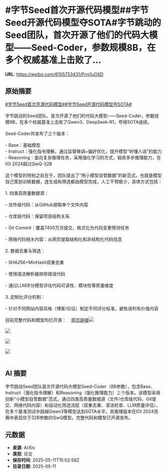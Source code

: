 # #字节Seed首次开源代码模型##字节Seed开源代码模型夺SOTA#字节跳动的Seed团队，首次开源了他们的代码大模型——Seed-Coder，参数规模8B，在多个权威基准上击败了...

**URL**: https://weibo.com/6105753431/Prnj1uOSD

## 原始摘要

<a href="https://m.weibo.cn/search?containerid=231522type%3D1%26t%3D10%26q%3D%23%E5%AD%97%E8%8A%82Seed%E9%A6%96%E6%AC%A1%E5%BC%80%E6%BA%90%E4%BB%A3%E7%A0%81%E6%A8%A1%E5%9E%8B%23&amp;extparam=%23%E5%AD%97%E8%8A%82Seed%E9%A6%96%E6%AC%A1%E5%BC%80%E6%BA%90%E4%BB%A3%E7%A0%81%E6%A8%A1%E5%9E%8B%23" data-hide=""><span class="surl-text">#字节Seed首次开源代码模型#</span></a><a href="https://m.weibo.cn/search?containerid=231522type%3D1%26t%3D10%26q%3D%23%E5%AD%97%E8%8A%82Seed%E5%BC%80%E6%BA%90%E4%BB%A3%E7%A0%81%E6%A8%A1%E5%9E%8B%E5%A4%BASOTA%23&amp;extparam=%23%E5%AD%97%E8%8A%82Seed%E5%BC%80%E6%BA%90%E4%BB%A3%E7%A0%81%E6%A8%A1%E5%9E%8B%E5%A4%BASOTA%23" data-hide=""><span class="surl-text">#字节Seed开源代码模型夺SOTA#</span></a><br><br>字节跳动的Seed团队，首次开源了他们的代码大模型——Seed-Coder，参数规模8B，在多个权威基准上击败了Qwen3、DeepSeek-R1，夺得SOTA成绩。<br><br>Seed-Coder共发布了三个版本：<br><br>- Base：基础模型<br>- Instruct：强化指令理解，通过监督微调+偏好优化，提升模型“听懂人话”的能力<br>- Reasoning：面向复杂推理任务，采用强化学习的方式，锻炼多步推理能力，在IOI 2024超过QwQ-32B<br><br>这个模型的特别之处在于，团队提出了“用小模型自管数据”的新范式，也就是模型自己策划训练数据，连生成和筛选都由模型完成，人工干预极少，具体方式包括：<br><br>1. 四类高质量数据源：<br>    <br>    - 文件级代码：从GitHub提取单个文件内容<br>        <br>    - 仓库级代码：保留项目结构关系<br>        <br>    - Git Commit：覆盖7400万次提交，格式化为代码变更预测任务<br>        <br>    - 网络代码相关内容：从网页提取结构化和非结构化代码信息<br>        <br>2. 数据去重与筛选：<br>    <br>    - SHA256+MinHash双重去重<br>        <br>    - 使用语法解析器排除错误代码<br>        <br>    - 通过LLM评分模型评估代码可读性、模块性等质量维度<br>        <br>3. 定制化评分机制：<br>    <br>    - 针对不同网站内容风格（博客/论坛）制定不同评分标准，避免误判有价值内容<br>        <br>目前完整代码和模型均已开源：<a href="https://weibo.cn/sinaurl?u=https%3A%2F%2Fbytedance-seed-coder.github.io%2F" data-hide=""><span class="url-icon"><img style="width: 1rem;height: 1rem" src="https://h5.sinaimg.cn/upload/2015/09/25/3/timeline_card_small_web_default.png" referrerpolicy="no-referrer"></span><span class="surl-text">网页链接</span></a><img style="" src="https://tvax3.sinaimg.cn/large/006Fd7o3gy1i1bx8lx14tj30w40tgh4x.jpg" referrerpolicy="no-referrer"><br><br><img style="" src="https://tvax4.sinaimg.cn/large/006Fd7o3gy1i1bx8fbqduj30zk0fy0y2.jpg" referrerpolicy="no-referrer"><br><br><img style="" src="https://tvax3.sinaimg.cn/large/006Fd7o3gy1i1bx8l0wvbj30zk0iz0ym.jpg" referrerpolicy="no-referrer"><br><br><img style="" src="https://tvax2.sinaimg.cn/large/006Fd7o3gy1i1bx8mgdclj30zk0cf0zs.jpg" referrerpolicy="no-referrer"><br><br>

## AI 摘要

字节跳动Seed团队首次开源代码大模型Seed-Coder（8B参数），包含Base、Instruct（强化指令理解）和Reasoning（强化推理能力）三个版本。该模型采用创新"小模型自管数据"范式，通过四类高质量数据源（文件/仓库级代码、Git提交、网络代码内容）和自动化筛选流程（双重去重、语法检查、LLM质量评估），在多个基准测试中超越Qwen3等模型达到SOTA水平。其推理版本在IOI 2024竞赛中表现优于32B参数的QwQ模型。完整代码和模型已开源发布。

## 元数据

- **来源**: ArXiv
- **类型**: 论文
- **保存时间**: 2025-05-11T15:02:58Z
- **目录日期**: 2025-05-11
